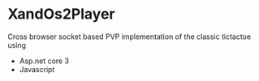 # XandOs2Player
Cross browser socket based PVP implementation of the classic tictactoe using
- Asp.net core 3
- Javascript
